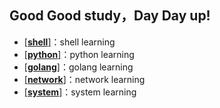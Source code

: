 ## Good Good study，Day Day up!
- [[**shell**]](/shell)：shell learning
- [[**python**]](/python)：python learning
- [[**golang**]](/golang)：golang learning
- [[**network**]](/network)：network learning
- [[**system**]](/system)：system learning
